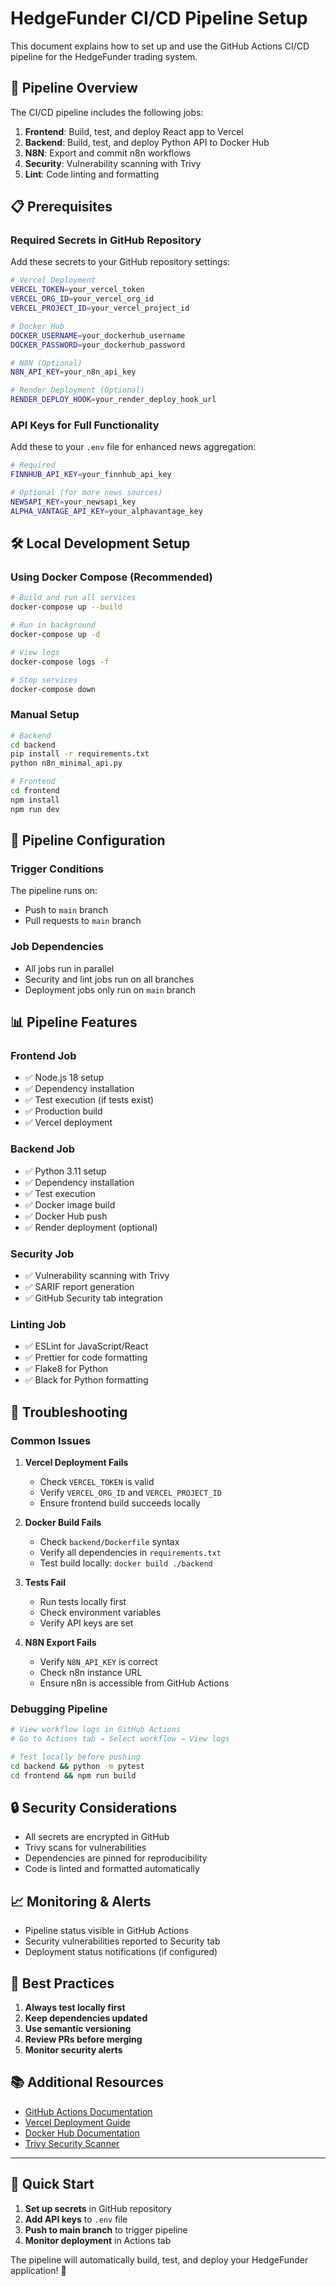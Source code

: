 # HedgeFunder CI/CD Pipeline Setup

This document explains how to set up and use the GitHub Actions CI/CD pipeline for the HedgeFunder trading system.

## 🚀 Pipeline Overview

The CI/CD pipeline includes the following jobs:

1. **Frontend**: Build, test, and deploy React app to Vercel
2. **Backend**: Build, test, and deploy Python API to Docker Hub
3. **N8N**: Export and commit n8n workflows
4. **Security**: Vulnerability scanning with Trivy
5. **Lint**: Code linting and formatting

## 📋 Prerequisites

### Required Secrets in GitHub Repository

Add these secrets to your GitHub repository settings:

```bash
# Vercel Deployment
VERCEL_TOKEN=your_vercel_token
VERCEL_ORG_ID=your_vercel_org_id
VERCEL_PROJECT_ID=your_vercel_project_id

# Docker Hub
DOCKER_USERNAME=your_dockerhub_username
DOCKER_PASSWORD=your_dockerhub_password

# N8N (Optional)
N8N_API_KEY=your_n8n_api_key

# Render Deployment (Optional)
RENDER_DEPLOY_HOOK=your_render_deploy_hook_url
```

### API Keys for Full Functionality

Add these to your `.env` file for enhanced news aggregation:

```bash
# Required
FINNHUB_API_KEY=your_finnhub_api_key

# Optional (for more news sources)
NEWSAPI_KEY=your_newsapi_key
ALPHA_VANTAGE_API_KEY=your_alphavantage_key
```

## 🛠️ Local Development Setup

### Using Docker Compose (Recommended)

```bash
# Build and run all services
docker-compose up --build

# Run in background
docker-compose up -d

# View logs
docker-compose logs -f

# Stop services
docker-compose down
```

### Manual Setup

```bash
# Backend
cd backend
pip install -r requirements.txt
python n8n_minimal_api.py

# Frontend
cd frontend
npm install
npm run dev
```

## 🔧 Pipeline Configuration

### Trigger Conditions

The pipeline runs on:
- Push to `main` branch
- Pull requests to `main` branch

### Job Dependencies

- All jobs run in parallel
- Security and lint jobs run on all branches
- Deployment jobs only run on `main` branch

## 📊 Pipeline Features

### Frontend Job
- ✅ Node.js 18 setup
- ✅ Dependency installation
- ✅ Test execution (if tests exist)
- ✅ Production build
- ✅ Vercel deployment

### Backend Job
- ✅ Python 3.11 setup
- ✅ Dependency installation
- ✅ Test execution
- ✅ Docker image build
- ✅ Docker Hub push
- ✅ Render deployment (optional)

### Security Job
- ✅ Vulnerability scanning with Trivy
- ✅ SARIF report generation
- ✅ GitHub Security tab integration

### Linting Job
- ✅ ESLint for JavaScript/React
- ✅ Prettier for code formatting
- ✅ Flake8 for Python
- ✅ Black for Python formatting

## 🚨 Troubleshooting

### Common Issues

1. **Vercel Deployment Fails**
   - Check `VERCEL_TOKEN` is valid
   - Verify `VERCEL_ORG_ID` and `VERCEL_PROJECT_ID`
   - Ensure frontend build succeeds locally

2. **Docker Build Fails**
   - Check `backend/Dockerfile` syntax
   - Verify all dependencies in `requirements.txt`
   - Test build locally: `docker build ./backend`

3. **Tests Fail**
   - Run tests locally first
   - Check environment variables
   - Verify API keys are set

4. **N8N Export Fails**
   - Verify `N8N_API_KEY` is correct
   - Check n8n instance URL
   - Ensure n8n is accessible from GitHub Actions

### Debugging Pipeline

```bash
# View workflow logs in GitHub Actions
# Go to Actions tab → Select workflow → View logs

# Test locally before pushing
cd backend && python -m pytest
cd frontend && npm run build
```

## 🔒 Security Considerations

- All secrets are encrypted in GitHub
- Trivy scans for vulnerabilities
- Dependencies are pinned for reproducibility
- Code is linted and formatted automatically

## 📈 Monitoring & Alerts

- Pipeline status visible in GitHub Actions
- Security vulnerabilities reported to Security tab
- Deployment status notifications (if configured)

## 🎯 Best Practices

1. **Always test locally first**
2. **Keep dependencies updated**
3. **Use semantic versioning**
4. **Review PRs before merging**
5. **Monitor security alerts**

## 📚 Additional Resources

- [GitHub Actions Documentation](https://docs.github.com/en/actions)
- [Vercel Deployment Guide](https://vercel.com/docs)
- [Docker Hub Documentation](https://docs.docker.com/docker-hub/)
- [Trivy Security Scanner](https://aquasecurity.github.io/trivy/)

---

## 🚀 Quick Start

1. **Set up secrets** in GitHub repository
2. **Add API keys** to `.env` file
3. **Push to main branch** to trigger pipeline
4. **Monitor deployment** in Actions tab

The pipeline will automatically build, test, and deploy your HedgeFunder application! 🎉
